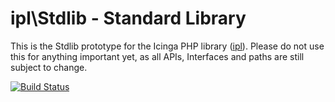 ipl\\Stdlib - Standard Library
==============================

This is the Stdlib prototype for the Icinga PHP library ([ipl](https://github.com/Icinga/ipl)).
Please do not use this for anything important yet, as all APIs, Interfaces and
paths are still subject to change.

[![Build Status](https://travis-ci.org/Icinga/ipl-stdlib.svg?branch=master)](https://travis-ci.org/Icinga/ipl-stdlib)
